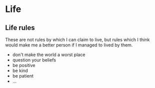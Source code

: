 # Life

## Life rules

These are not rules by which I can claim to live, but rules which I think would make me a better person if I managed to lived by them.

- don't make the world a worst place
- question your beliefs
- be positive
- be kind
- be patient
- …
